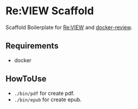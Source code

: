 # Re:VIEW Scaffold

Scaffold Boilerplate for [Re:VIEW](https://github.com/kmuto/review) and [docker-review](https://github.com/vvakame/docker-review).

## Requirements

- docker

## HowToUse

- `./bin/pdf` for create pdf.
- `./bin/epub` for create epub.
